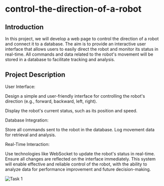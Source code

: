 # control-the-direction-of-a-robot


## Introduction
In this project, we will develop a web page to control the direction of a robot and connect it to a database. The aim is to provide an interactive user interface that allows users to easily direct the robot and monitor its status in real-time. All commands and data related to the robot's movement will be stored in a database to facilitate tracking and analysis.

## Project Description
User Interface:

Design a simple and user-friendly interface for controlling the robot's direction (e.g., forward, backward, left, right).

Display the robot's current status, such as its position and speed.

Database Integration:

Store all commands sent to the robot in the database.
Log movement data for retrieval and analysis.

Real-Time Interaction:

Use technologies like WebSocket to update the robot's status in real-time.
Ensure all changes are reflected on the interface immediately.
This system will enable effective and reliable control of the robot, with the ability to analyze data for performance improvement and future decision-making.

![Task 1](https://github.com/user-attachments/assets/e811a04b-1c50-4e95-aa56-f9f3c4c3e0b8)
